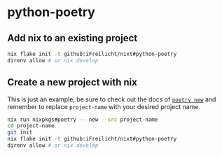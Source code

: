 # python-poetry

## Add nix to an existing project

```sh
nix flake init -t github:iFreilicht/nixt#python-poetry
direnv allow # or nix develop
```

## Create a new project with nix

This is just an example, be sure to check out the docs of [`poetry new`](https://python-poetry.org/docs/cli/#new)
and remember to replace `project-name` with your desired project name.

```sh
nix run nixpkgs#poetry -- new --src project-name
cd project-name
git init
nix flake init -t github:iFreilicht/nixt#python-poetry
direnv allow # or nix develop
```
